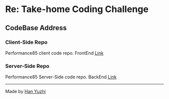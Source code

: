 # Re: Take-home Coding Challenge

## CodeBase Address

### Client-Side Repo
Performance85 client code repo. 
FrontEnd [Link](https://github.com/Colin6618/Performance85-client)

### Server-Side Repo
Performance85 Server-Side code repo. 
BackEnd [Link](https://github.com/Colin6618/Performance85)


------ 
Made by [Han Yuzhi](https://github.com/Colin6618) 
